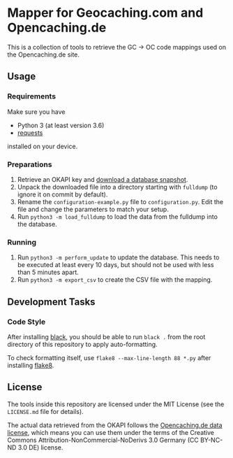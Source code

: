 # Mapper for Geocaching.com and Opencaching.de

This is a collection of tools to retrieve the GC -> OC code mappings used on the Opencaching.de site.

## Usage

### Requirements

Make sure you have

* Python 3 (at least version 3.6)
* [requests](https://github.com/requests/requests)

installed on your device.

### Preparations

1. Retrieve an OKAPI key and [download a database snapshot](https://www.opencaching.de/okapi/services/replicate/fulldump.html).
2. Unpack the downloaded file into a directory starting with `fulldump` (to ignore it on commit by default).
3. Rename the `configuration-example.py` file to `configuration.py`. Edit the file and change the parameters to match your setup.
4. Run `python3 -m load_fulldump` to load the data from the fulldump into the database.

### Running

1. Run `python3 -m perform_update` to update the database. This needs to be executed at least every 10 days, but should not be used with less than 5 minutes apart.
2. Run `python3 -m export_csv` to create the CSV file with the mapping.

## Development Tasks

### Code Style

After installing [black](https://github.com/psf/black), you should be able to run `black .` from the root directory of this repository to apply auto-formatting.

To check formatting itself, use `flake8 --max-line-length 88 *.py` after installing [flake8](https://gitlab.com/pycqa/flake8).

## License

The tools inside this repository are licensed under the MIT License (see the `LICENSE.md` file for details).

The actual data retrieved from the OKAPI follows the [Opencaching.de data license](https://www.opencaching.de/articles.php?page=impressum&locale=EN), which means you can use them under the terms of the Creative Commons Attribution-NonCommercial-NoDerivs 3.0 Germany (CC BY-NC-ND 3.0 DE) license.
